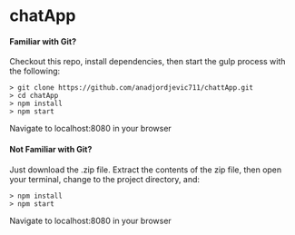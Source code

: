 # chatApp


#### Familiar with Git?
Checkout this repo, install dependencies, then start the gulp process with the following:

```
> git clone https://github.com/anadjordjevic711/chattApp.git
> cd chatApp
> npm install
> npm start
```
Navigate to localhost:8080 in your browser

#### Not Familiar with Git?
Just download the .zip file.  Extract the contents of the zip file, then open your terminal, change to the project directory, and:

```
> npm install
> npm start
```
Navigate to localhost:8080 in your browser
